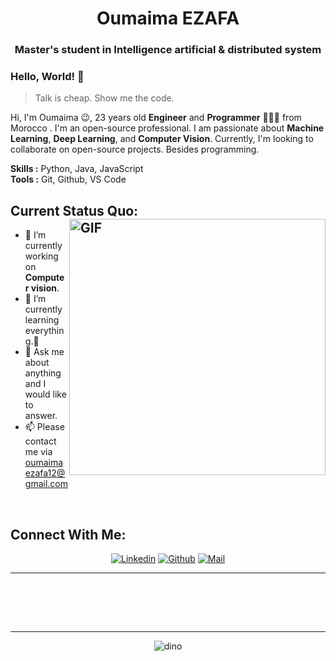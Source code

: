 <h1 align="center">Oumaima EZAFA</h1>
<h3 align="center">Master's student in Intelligence artificial & distributed system </h3>



### Hello, World! 👋

> Talk is cheap. Show me the code.




Hi, I'm Oumaima 😉, 23 years old **Engineer** and **Programmer** 👨🏻‍💻 from Morocco . I'm an open-source professional. I am passionate about **Machine Learning**, **Deep Learning**, and **Computer Vision**. Currently, I'm looking to collaborate on open-source projects. Besides programming.
</br>

**Skills :** Python, Java, JavaScript
</br>
**Tools :** Git, Github, VS Code


## Current Status Quo: <img width="410px" align="right" alt="GIF" src="https://media.giphy.com/media/iIqmM5tTjmpOB9mpbn/giphy.gif"/>


* 🔭 I’m currently working on **Computer vision**.
* 🌱 I’m currently learning everything.🤣
* 💬 Ask me about anything and I would like to answer.
* 📫 Please contact me via  oumaimaezafa12@gmail.com

</br>

<h2 align="left">Connect With Me:</h2>

<div align=center>

[![Linkedin](https://img.shields.io/badge/LinkedIn-0077B5?style=for-the-badge&logo=linkedin&logoColor=white)](https://www.linkedin.com/in/oumaima-ezafa-960512197/)
[![Github](https://img.shields.io/badge/GitHub-100000?style=for-the-badge&logo=github&logoColor=white)](https://github.com/oumaimaezafa)
[![Mail](https://img.shields.io/badge/Gmail-D14836?style=for-the-badge&logo=gmail&logoColor=white)](mailto:oumaimaezafa12@gmail.com)  
</div>



-----


 <br>
 <br>
 <p align="center">

  </P>
  
  <br>
  
 
 
 
----------------

<div align=center>

![dino](https://gitee.com/skykeyjoker/PicCloud/raw/master/img/dino.gif)
  
</div>





